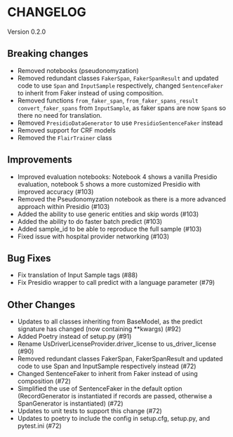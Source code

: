 # CHANGELOG

Version 0.2.0

## Breaking changes
- Removed notebooks (pseudonomyzation)
- Removed redundant classes `FakerSpan`, `FakerSpanResult` and updated code to use `Span` and `InputSample` respectively, changed `SentenceFaker` to inherit from Faker instead of using composition.
- Removed functions `from_faker_span`, `from_faker_spans_result` `convert_faker_spans` from `InputSample`, as faker spans are now `Span`s so there no need for translation.
- Removed `PresidioDataGenerator` to use `PresidioSentenceFaker` instead 
- Removed support for CRF models
- Removed the `FlairTrainer` class

## Improvements
- Improved evaluation notebooks: Notebook 4 shows a vanilla Presidio evaluation, notebook 5 shows a more customized Presidio with improved accuracy (#103)
- Removed the Pseudonomyzation notebook as there is a more advanced approach within Presidio (#103)
- Added the ability to use generic entities and skip words (#103)
- Added the ability to do faster batch predict (#103)
- Added sample_id to be able to reproduce the full sample (#103)
- Fixed issue with hospital provider networking (#103)

## Bug Fixes

- Fix translation of Input Sample tags (#88)
- Fix Presidio wrapper to call predict with a language parameter (#79)

## Other Changes
- Updates to all classes inheriting from BaseModel, as the predict signature has changed (now containing **kwargs) (#92)
- Added Poetry instead of setup.py (#91)
- Rename UsDriverLicenseProvider.driver_license to us_driver_license (#90)
- Removed redundant classes FakerSpan, FakerSpanResult and updated code to use Span and InputSample respectively instead (#72)
- Changed SentenceFaker to inherit from Faker instead of using composition (#72)
- Simplified the use of SentenceFaker in the default option (RecordGenerator is instantiated if records are passed, otherwise a SpanGenerator is instantiated) (#72)
- Updates to unit tests to support this change (#72)
- Updates to poetry to include the config in setup.cfg, setup.py, and pytest.ini (#72)
